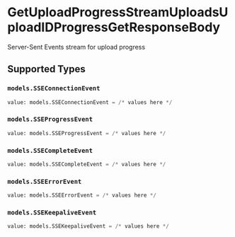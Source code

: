 # GetUploadProgressStreamUploadsUploadIDProgressGetResponseBody

Server-Sent Events stream for upload progress


## Supported Types

### `models.SSEConnectionEvent`

```python
value: models.SSEConnectionEvent = /* values here */
```

### `models.SSEProgressEvent`

```python
value: models.SSEProgressEvent = /* values here */
```

### `models.SSECompleteEvent`

```python
value: models.SSECompleteEvent = /* values here */
```

### `models.SSEErrorEvent`

```python
value: models.SSEErrorEvent = /* values here */
```

### `models.SSEKeepaliveEvent`

```python
value: models.SSEKeepaliveEvent = /* values here */
```

